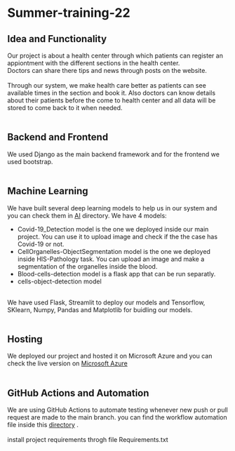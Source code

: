 # Summer-training-22
## Idea and Functionality
Our project is about a health center through which patients can register an appiontment with the different sections in the health center. 
<br>
Doctors can share there tips and news through posts on the website.
<br><br>
Through our system, we make health care better as patients can see available times in the section and book it. Also doctors can know details about their patients before the come to health center and all data will be stored to come back to it when needed.
<br><br>

## Backend and Frontend
We used Django as the main backend framework and for the  frontend we used bootstrap. 
<br><br>
## Machine Learning
We have built several deep learning models to help us in our system and you can check them in [AI](https://github.com/DevMed22/Summer-training-22/tree/main/AI) directory.
We have 4 models:
- Covid-19_Detection model is the one we deployed inside our main project. You can use it to upload image and check if the the case has Covid-19 or not.
- CellOrganelles-ObjectSegmentation model is the one we deployed inside HIS-Pathology task. You can upload an image and make a segmentation of the organelles inside the blood.
- Blood-cells-detection model is a flask app that can be run separatly.
- cells-object-detection model 
<br>
We have used Flask, Streamlit to deploy our models and Tensorflow, SKlearn, Numpy, Pandas and Matplotlib for buidling our models.
<br><br>

## Hosting
We deployed our project and hosted it on Microsoft Azure and you can check the live version on [Microsoft Azure](https://health-center-22.azurewebsites.net/)
<br><br>

## GitHub Actions and Automation
We are using GitHub Actions to automate testing whenever new push or pull request are made to the main branch.
you can find the workflow automation file inside this [directory](https://github.com/DevMed22/Summer-training-22/tree/main/.github/workflows) .
<br><br>
install project requirements throgh file Requirements.txt 
